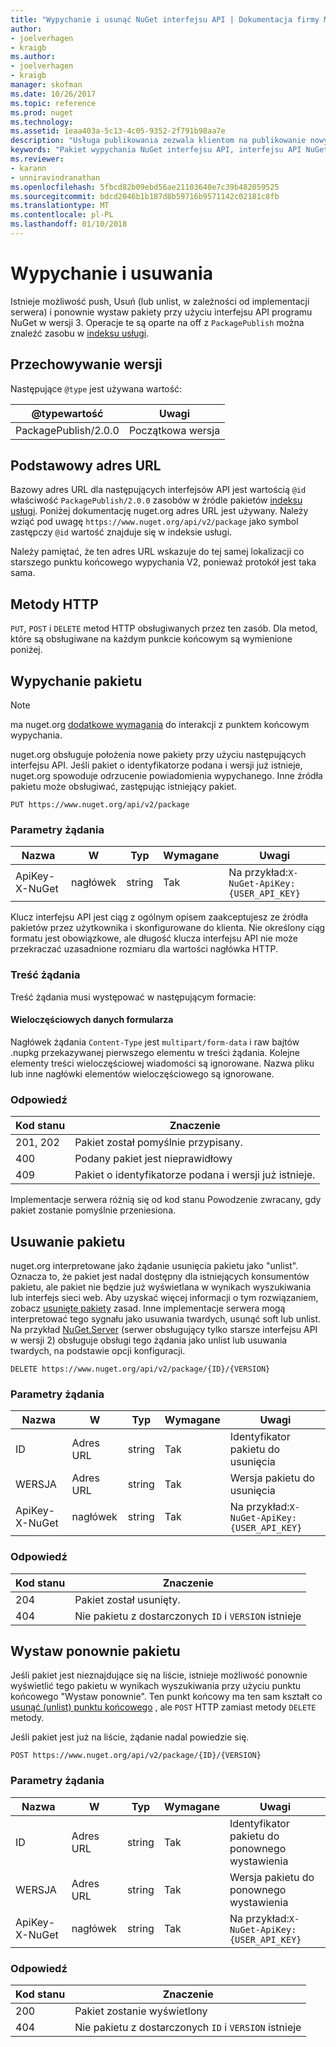 ```yaml
---
title: "Wypychanie i usunąć NuGet interfejsu API | Dokumentacja firmy Microsoft"
author:
- joelverhagen
- kraigb
ms.author:
- joelverhagen
- kraigb
manager: skofman
ms.date: 10/26/2017
ms.topic: reference
ms.prod: nuget
ms.technology: 
ms.assetid: 1eaa403a-5c13-4c05-9352-2f791b98aa7e
description: "Usługa publikowania zezwala klientom na publikowanie nowych pakietów i unlist lub usunąć istniejące pakiety."
keywords: "Pakiet wypychania NuGet interfejsu API, interfejsu API NuGet usunąć pakiet, interfejsu API NuGet unlist pakietu NuGet API przekazywania pakietu, NuGet interfejsu API tworzenia pakietu"
ms.reviewer:
- karann
- unniravindranathan
ms.openlocfilehash: 5fbcd82b09ebd56ae21103640e7c39b482059525
ms.sourcegitcommit: bdcd2046b1b187d8b59716b9571142c02181c8fb
ms.translationtype: MT
ms.contentlocale: pl-PL
ms.lasthandoff: 01/10/2018
---
```

# <a name="push-and-delete"></a>Wypychanie i usuwania

Istnieje możliwość push, Usuń (lub unlist, w zależności od implementacji serwera) i ponownie wystaw pakiety przy użyciu interfejsu API programu NuGet w wersji 3. Operacje te są oparte na off z `PackagePublish` można znaleźć zasobu w [indeksu usługi](service-index.md).

## <a name="versioning"></a>Przechowywanie wersji

Następujące `@type` jest używana wartość:

@typewartość          | Uwagi
-------------------- | -----
PackagePublish/2.0.0 | Początkowa wersja

## <a name="base-url"></a>Podstawowy adres URL

Bazowy adres URL dla następujących interfejsów API jest wartością `@id` właściwość `PackagePublish/2.0.0` zasobów w źródle pakietów [indeksu usługi](service-index.md). Poniżej dokumentację nuget.org adres URL jest używany. Należy wziąć pod uwagę `https://www.nuget.org/api/v2/package` jako symbol zastępczy `@id` wartość znajduje się w indeksie usługi.

Należy pamiętać, że ten adres URL wskazuje do tej samej lokalizacji co starszego punktu końcowego wypychania V2, ponieważ protokół jest taka sama.

## <a name="http-methods"></a>Metody HTTP

`PUT`, `POST` i `DELETE` metod HTTP obsługiwanych przez ten zasób. Dla metod, które są obsługiwane na każdym punkcie końcowym są wymienione poniżej.

## <a name="push-a-package"></a>Wypychanie pakietu

> [!Note]
> ma nuget.org [dodatkowe wymagania](NuGet-Protocols.md) do interakcji z punktem końcowym wypychania.

nuget.org obsługuje położenia nowe pakiety przy użyciu następujących interfejsu API. Jeśli pakiet o identyfikatorze podana i wersji już istnieje, nuget.org spowoduje odrzucenie powiadomienia wypychanego. Inne źródła pakietu może obsługiwać, zastępując istniejący pakiet.

```
PUT https://www.nuget.org/api/v2/package
```

### <a name="request-parameters"></a>Parametry żądania

Nazwa           | W     | Typ   | Wymagane | Uwagi
-------------- | ------ | ------ | -------- | -----
ApiKey-X-NuGet | nagłówek | string | Tak      | Na przykład:`X-NuGet-ApiKey: {USER_API_KEY}`

Klucz interfejsu API jest ciąg z ogólnym opisem zaakceptujesz ze źródła pakietów przez użytkownika i skonfigurowane do klienta. Nie określony ciąg formatu jest obowiązkowe, ale długość klucza interfejsu API nie może przekraczać uzasadnione rozmiaru dla wartości nagłówka HTTP.

### <a name="request-body"></a>Treść żądania

Treść żądania musi występować w następującym formacie:

#### <a name="multipart-form-data"></a>Wieloczęściowych danych formularza

Nagłówek żądania `Content-Type` jest `multipart/form-data` i raw bajtów .nupkg przekazywanej pierwszego elementu w treści żądania. Kolejne elementy treści wieloczęściowej wiadomości są ignorowane. Nazwa pliku lub inne nagłówki elementów wieloczęściowego są ignorowane.

### <a name="response"></a>Odpowiedź

Kod stanu | Znaczenie
----------- | -------
201, 202    | Pakiet został pomyślnie przypisany.
400         | Podany pakiet jest nieprawidłowy
409         | Pakiet o identyfikatorze podana i wersji już istnieje.

Implementacje serwera różnią się od kod stanu Powodzenie zwracany, gdy pakiet zostanie pomyślnie przeniesiona.

## <a name="delete-a-package"></a>Usuwanie pakietu

nuget.org interpretowane jako żądanie usunięcia pakietu jako "unlist". Oznacza to, że pakiet jest nadal dostępny dla istniejących konsumentów pakietu, ale pakiet nie będzie już wyświetlana w wynikach wyszukiwania lub interfejs sieci web. Aby uzyskać więcej informacji o tym rozwiązaniem, zobacz [usunięte pakiety](../policies/deleting-packages.md) zasad. Inne implementacje serwera mogą interpretować tego sygnału jako usuwania twardych, usunąć soft lub unlist. Na przykład [NuGet.Server](https://www.nuget.org/packages/NuGet.Server) (serwer obsługujący tylko starsze interfejsu API w wersji 2) obsługuje obsługi tego żądania jako unlist lub usuwania twardych, na podstawie opcji konfiguracji.

```
DELETE https://www.nuget.org/api/v2/package/{ID}/{VERSION}
```

### <a name="request-parameters"></a>Parametry żądania

Nazwa           | W     | Typ   | Wymagane | Uwagi
-------------- | ------ | ------ | -------- | -----
ID             | Adres URL    | string | Tak      | Identyfikator pakietu do usunięcia
WERSJA        | Adres URL    | string | Tak      | Wersja pakietu do usunięcia
ApiKey-X-NuGet | nagłówek | string | Tak      | Na przykład:`X-NuGet-ApiKey: {USER_API_KEY}`

### <a name="response"></a>Odpowiedź

Kod stanu | Znaczenie
----------- | -------
204         | Pakiet został usunięty.
404         | Nie pakietu z dostarczonych `ID` i `VERSION` istnieje

## <a name="relist-a-package"></a>Wystaw ponownie pakietu

Jeśli pakiet jest nieznajdujące się na liście, istnieje możliwość ponownie wyświetlić tego pakietu w wynikach wyszukiwania przy użyciu punktu końcowego "Wystaw ponownie". Ten punkt końcowy ma ten sam kształt co [usunąć (unlist) punktu końcowego](#delete-a-package) , ale `POST` HTTP zamiast metody `DELETE` metody.

Jeśli pakiet jest już na liście, żądanie nadal powiedzie się.

```
POST https://www.nuget.org/api/v2/package/{ID}/{VERSION}
```

### <a name="request-parameters"></a>Parametry żądania

Nazwa           | W     | Typ   | Wymagane | Uwagi
-------------- | ------ | ------ | -------- | -----
ID             | Adres URL    | string | Tak      | Identyfikator pakietu do ponownego wystawienia
WERSJA        | Adres URL    | string | Tak      | Wersja pakietu do ponownego wystawienia
ApiKey-X-NuGet | nagłówek | string | Tak      | Na przykład:`X-NuGet-ApiKey: {USER_API_KEY}`

### <a name="response"></a>Odpowiedź

Kod stanu | Znaczenie
----------- | -------
200         | Pakiet zostanie wyświetlony
404         | Nie pakietu z dostarczonych `ID` i `VERSION` istnieje
